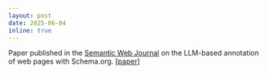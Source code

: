```yaml
---
layout: post
date: 2025-06-04
inline: true
---
```


Paper published in the [Semantic Web Journal](https://2025.eswc-conferences.org) on the LLM-based annotation of web pages with Schema.org. [[paper](https://www.semantic-web-journal.net/system/files/swj3867.pdf)] 
